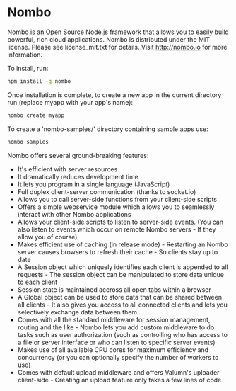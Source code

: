 Nombo
======

Nombo is an Open Source Node.js framework that allows you to easily build powerful, rich cloud applications.
Nombo is distributed under the MIT license. Please see license_mit.txt for details. Visit http://nombo.io for more information.

To install, run:

```bash
npm install -g nombo
```

Once installation is complete, to create a new app in the current directory run (replace myapp with your app's name):

```bash
nombo create myapp
```

To create a 'nombo-samples/' directory containing sample apps use:

```bash
nombo samples
```

Nombo offers several ground-breaking features:

- It's efficient with server resources
- It dramatically reduces development time
- It lets you program in a single language (JavaScript)
- Full duplex client-server communication (thanks to socket.io)
- Allows you to call server-side functions from your client-side scripts
- Offers a simple webservice module which allows you to seamlessly interact with other Nombo applications
- Allows your client-side scripts to listen to server-side events. (You can also listen to events which occur on remote Nombo servers - If they allow you of course)
- Makes efficient use of caching (in release mode) - Restarting an Nombo server causes browsers to refresh their cache - So clients stay up to date
- A Session object which uniquely identifies each client is appended to all requests - The session object can be manipulated to store data unique to each client
- Session state is maintained accross all open tabs within a browser
- A Global object can be used to store data that can be shared between all clients - It also gives you access to all connected clients and lets you selectively exchange data between them
- Comes with all the standard middleware for session management, routing and the like - Nombo lets you add custom middleware to do tasks such as user authorization (such as controlling who has access to a file or server interface or who can listen to specific server events)
- Makes use of all available CPU cores for maximum efficiency and concurrency (or you can optionally specify the number of workers to use)
- Comes with default upload middleware and offers Valumn's uploader client-side - Creating an upload feature only takes a few lines of code